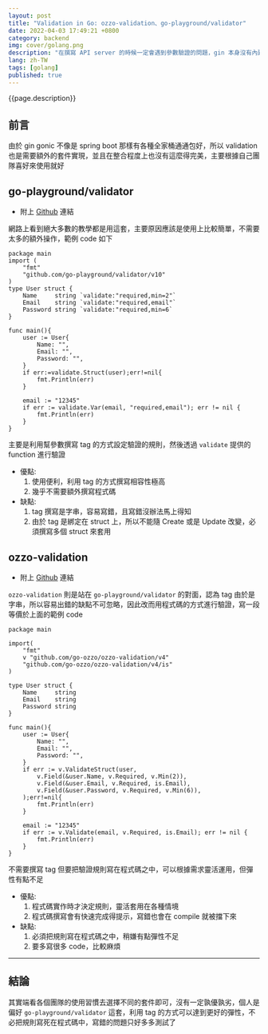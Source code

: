 ```yaml
---
layout: post
title: "Validation in Go: ozzo-validation、go-playground/validator"
date: 2022-04-03 17:49:21 +0800
category: backend
img: cover/golang.png
description: "在撰寫 API server 的時候一定會遇到參數驗證的問題，gin 本身沒有內建這部分的機制，要透過其他套件來實現，這次會介紹兩種常見的套件 ozzo-validation、go-playground/validator 看看各自是如何實踐在 golang 的 validation 的"
lang: zh-TW
tags: [golang]
published: true
---
```


{{page.description}}

## 前言
由於 gin gonic 不像是 spring boot 那樣有各種全家桶通通包好，所以 validation 也是需要額外的套件實現，並且在整合程度上也沒有這麼得完美，主要根據自己團隊喜好來使用就好

## go-playground/validator

+ 附上 [Github](https://github.com/go-playground/validator) 連結

網路上看到絕大多數的教學都是用這套，主要原因應該是使用上比較簡單，不需要太多的額外操作，範例 code 如下

```golang
package main
import (
	"fmt"
	"github.com/go-playground/validator/v10"
)
type User struct {
	Name     string `validate:"required,min=2"`
	Email    string `validate:"required,email"`
	Password string `validate:"required,min=6`
}

func main(){
    user := User{
        Name: "",
        Email: "",
        Password: "",
    }
    if err:=validate.Struct(user);err!=nil{
        fmt.Println(err)
    }

    email := "12345"
    if err := validate.Var(email, "required,email"); err != nil {
        fmt.Println(err)
    }
}
```

主要是利用幫參數撰寫 tag 的方式設定驗證的規則，然後透過 `validate` 提供的 function 進行驗證
+ 優點:
  1. 使用便利，利用 tag 的方式撰寫相容性極高
  2. 幾乎不需要額外撰寫程式碼
+ 缺點:
  1. tag 撰寫是字串，容易寫錯，且寫錯沒辦法馬上得知
  2. 由於 tag 是綁定在 struct 上，所以不能隨 Create 或是 Update 改變，必須撰寫多個 struct 來套用

## ozzo-validation

+ 附上 [Github](https://github.com/go-ozzo/ozzo-validation) 連結

`ozzo-validation` 則是站在 `go-playground/validator` 的對面，認為 tag 由於是字串，所以容易出錯的缺點不可忽略，因此改而用程式碼的方式進行驗證，寫一段等價於上面的範例 code

```golang
package main

import(
    "fmt"
    v "github.com/go-ozzo/ozzo-validation/v4"
    "github.com/go-ozzo/ozzo-validation/v4/is"
)

type User struct {
	Name     string
	Email    string
	Password string
}

func main(){
    user := User{
        Name: "",
        Email: "",
        Password: "",
    }
    if err := v.ValidateStruct(user,
		v.Field(&user.Name, v.Required, v.Min(2)),
		v.Field(&user.Email, v.Required, is.Email),
		v.Field(&user.Password, v.Required, v.Min(6)),
	);err!=nil{
        fmt.Println(err)
    }

    email := "12345"
    if err := v.Validate(email, v.Required, is.Email); err != nil {
        fmt.Println(err)
    }
}
```

不需要撰寫 tag 但要把驗證規則寫在程式碼之中，可以根據需求靈活運用，但彈性有點不足
+ 優點:
  1. 程式碼實作時才決定規則，靈活套用在各種情境
  2. 程式碼撰寫會有快速完成得提示，寫錯也會在 compile 就被擋下來
+ 缺點:
  1. 必須把規則寫在程式碼之中，稍嫌有點彈性不足
  2. 要多寫很多 code，比較麻煩

---

## 結論

其實端看各個團隊的使用習慣去選擇不同的套件即可，沒有一定孰優孰劣，個人是偏好 `go-playground/validator` 這套，利用 tag 的方式可以達到更好的彈性，不必把規則寫死在程式碼中，寫錯的問題只好多多測試了
